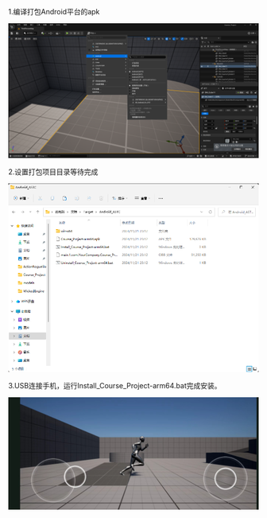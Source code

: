 1.编译打包Android平台的apk

![Snipaste_2024-11-21_23-26-39](.\images\Snipaste_2024-11-21_23-26-39.png)

2.设置打包项目目录等待完成

![Snipaste_2024-11-21_23-29-34](.\images\Snipaste_2024-11-21_23-29-34.png)

3.USB连接手机，运行Install_Course_Project-arm64.bat完成安装。

![20241121233816](.\images\20241121233816.jpg)